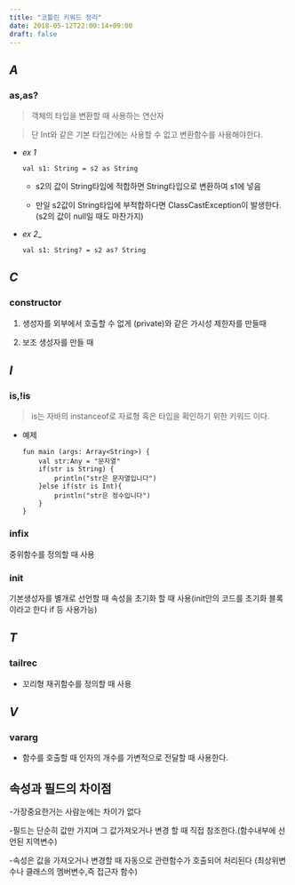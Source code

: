 ```yaml
---
title: "코틀린 키워드 정리"
date: 2018-05-12T22:00:14+09:00
draft: false
---
```

## ___A___

### as,as?

> 객체의 타입을 변환할 때 사용하는 연산자
    
> 단 Int와 같은 기본 타입간에는 사용할 수 없고 변환함수를 사용해야한다.

* _ex 1_

    ```
    val s1: String = s2 as String
    ```
    * s2의 값이 String타입에 적합하면 String타입으로 변환하여 s1에 넣음

    * 만일 s2값이 String타입에 부적합하다면 ClassCastException이 발생한다. (s2의 값이 null일 때도 마찬가지)

* _ex 2__

    ```
    val s1: String? = s2 as? String
    ```

## ___C___

### constructor 

1. 생성자를 외부에서 호출할 수 없게 (private)와 같은 가시성 제한자를 만들때 

2. 보조 생성자를 만들 때


## ___I___

### is,!is

> is는 자바의 instanceof로 자료형 혹은 타입을 확인하기 위한 키워드 이다. 

* 예제

    ```
    fun main (args: Array<String>) {
        val str:Any = "문자열"
        if(str is String) {
            println("str은 문자열입니다")
        }else if(str is Int){
            println("str은 정수입니다")
        }
    }
    ```

### infix 

중위함수를 정의할 때 사용

### init 

기본생성자를 별개로 선언할 때 속성을 초기화 할 때 사용(init안의 코드를 초기화 블록이라고 한다 if 등 사용가능)


## ___T___

### tailrec 

* 꼬리형 재귀함수를 정의할 때 사용


## ___V___

### vararg 

* 함수를 호출할 때 인자의 개수를 가변적으로 전달할 때 사용한다. 






## 속성과 필드의 차이점

-가장중요한거는 사람눈에는 차이가 없다

-필드는 단순히 값만 가지며 그 값가져오거나 변경 할 때 직접 참조한다.(함수내부에 선언된 지역변수)

-속성은 값을 가져오거나 변경할 때 자동으로 관련함수가 호출되어 처리된다 (최상위변수나 클래스의 멤버변수,즉 접근자 함수)


